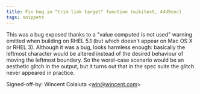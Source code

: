 ```yaml
---
title: Fix bug in "trim link target" function (wikitext, 44d9cec)
tags: snippets
---
```


This was a bug exposed thanks to a "value computed is not used" warning emitted when building on RHEL 5.1 (but which doesn't appear on Mac OS X or RHEL 3). Although it was a bug, looks harmless enough: basically the leftmost character would be altered instead of the desired behaviour of moving the leftmost boundary. So the worst-case scenario would be an aesthetic glitch in the output, but it turns out that in the spec suite the glitch never appeared in practice.

Signed-off-by: Wincent Colaiuta &lt;win@wincent.com&gt;
